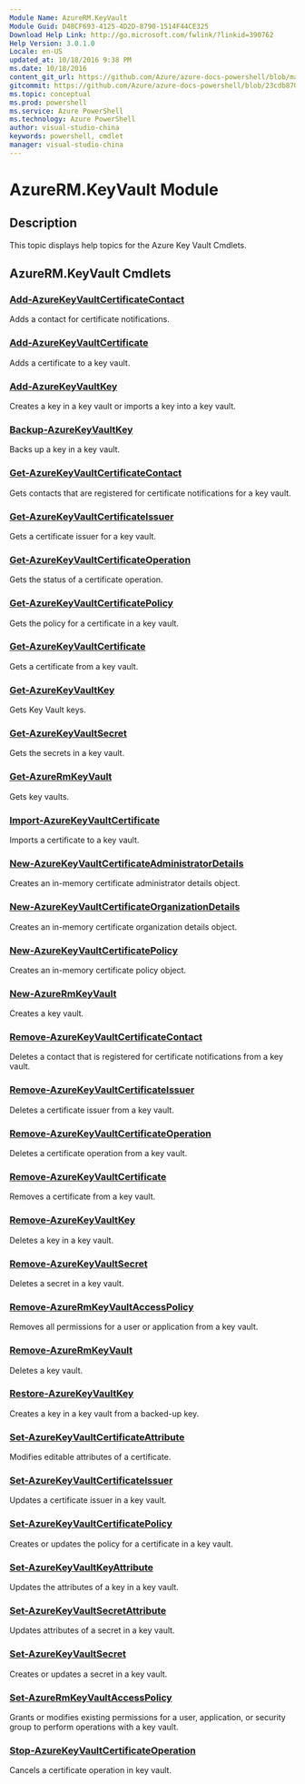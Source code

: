 ```yaml
---
Module Name: AzureRM.KeyVault
Module Guid: D48CF693-4125-4D2D-8790-1514F44CE325
Download Help Link: http://go.microsoft.com/fwlink/?linkid=390762
Help Version: 3.0.1.0
Locale: en-US
updated_at: 10/18/2016 9:38 PM
ms.date: 10/18/2016
content_git_url: https://github.com/Azure/azure-docs-powershell/blob/master/azureps-cmdlets-docs/ResourceManager/AzureRM.KeyVault/v2.1.0/AzureRM.KeyVault.md
gitcommit: https://github.com/Azure/azure-docs-powershell/blob/23cdb8705d4ab9807c0e21b238f3b134a7d49c7d/azureps-cmdlets-docs/ResourceManager/AzureRM.KeyVault/v2.1.0/AzureRM.KeyVault.md
ms.topic: conceptual
ms.prod: powershell
ms.service: Azure PowerShell
ms.technology: Azure PowerShell
author: visual-studio-china
keywords: powershell, cmdlet
manager: visual-studio-china
---
```


# AzureRM.KeyVault Module
## Description
This topic displays help topics for the Azure Key Vault Cmdlets.

## AzureRM.KeyVault Cmdlets
### [Add-AzureKeyVaultCertificateContact](.\Add-AzureKeyVaultCertificateContact.md)
Adds a contact for certificate notifications.


### [Add-AzureKeyVaultCertificate](.\Add-AzureKeyVaultCertificate.md)
Adds a certificate to a key vault.


### [Add-AzureKeyVaultKey](.\Add-AzureKeyVaultKey.md)
Creates a key in a key vault or imports a key into a key vault.


### [Backup-AzureKeyVaultKey](.\Backup-AzureKeyVaultKey.md)
Backs up a key in a key vault.


### [Get-AzureKeyVaultCertificateContact](.\Get-AzureKeyVaultCertificateContact.md)
Gets contacts that are registered for certificate notifications for a key vault.


### [Get-AzureKeyVaultCertificateIssuer](.\Get-AzureKeyVaultCertificateIssuer.md)
Gets a certificate issuer for a key vault.


### [Get-AzureKeyVaultCertificateOperation](.\Get-AzureKeyVaultCertificateOperation.md)
Gets the status of a certificate operation.


### [Get-AzureKeyVaultCertificatePolicy](.\Get-AzureKeyVaultCertificatePolicy.md)
Gets the policy for a certificate in a key vault.


### [Get-AzureKeyVaultCertificate](.\Get-AzureKeyVaultCertificate.md)
Gets a certificate from a key vault.


### [Get-AzureKeyVaultKey](.\Get-AzureKeyVaultKey.md)
Gets Key Vault keys.


### [Get-AzureKeyVaultSecret](.\Get-AzureKeyVaultSecret.md)
Gets the secrets in a key vault.


### [Get-AzureRmKeyVault](.\Get-AzureRmKeyVault.md)
Gets key vaults.


### [Import-AzureKeyVaultCertificate](.\Import-AzureKeyVaultCertificate.md)
Imports a certificate to a key vault.


### [New-AzureKeyVaultCertificateAdministratorDetails](.\New-AzureKeyVaultCertificateAdministratorDetails.md)
Creates an in-memory certificate administrator details object.


### [New-AzureKeyVaultCertificateOrganizationDetails](.\New-AzureKeyVaultCertificateOrganizationDetails.md)
Creates an in-memory certificate organization details object.


### [New-AzureKeyVaultCertificatePolicy](.\New-AzureKeyVaultCertificatePolicy.md)
Creates an in-memory certificate policy object.


### [New-AzureRmKeyVault](.\New-AzureRmKeyVault.md)
Creates a key vault.


### [Remove-AzureKeyVaultCertificateContact](.\Remove-AzureKeyVaultCertificateContact.md)
Deletes a contact that is registered for certificate notifications from a key vault.


### [Remove-AzureKeyVaultCertificateIssuer](.\Remove-AzureKeyVaultCertificateIssuer.md)
Deletes a certificate issuer from a key vault.


### [Remove-AzureKeyVaultCertificateOperation](.\Remove-AzureKeyVaultCertificateOperation.md)
Deletes a certificate operation from a key vault.


### [Remove-AzureKeyVaultCertificate](.\Remove-AzureKeyVaultCertificate.md)
Removes a certificate from a key vault.


### [Remove-AzureKeyVaultKey](.\Remove-AzureKeyVaultKey.md)
Deletes a key in a key vault.


### [Remove-AzureKeyVaultSecret](.\Remove-AzureKeyVaultSecret.md)
Deletes a secret in a key vault.


### [Remove-AzureRmKeyVaultAccessPolicy](.\Remove-AzureRmKeyVaultAccessPolicy.md)
Removes all permissions for a user or application from a key vault.


### [Remove-AzureRmKeyVault](.\Remove-AzureRmKeyVault.md)
Deletes a key vault.


### [Restore-AzureKeyVaultKey](.\Restore-AzureKeyVaultKey.md)
Creates a key in a key vault from a backed-up key.


### [Set-AzureKeyVaultCertificateAttribute](.\Set-AzureKeyVaultCertificateAttribute.md)
Modifies editable attributes of a certificate.


### [Set-AzureKeyVaultCertificateIssuer](.\Set-AzureKeyVaultCertificateIssuer.md)
Updates a certificate issuer in a key vault.


### [Set-AzureKeyVaultCertificatePolicy](.\Set-AzureKeyVaultCertificatePolicy.md)
Creates or updates the policy for a certificate in a key vault.


### [Set-AzureKeyVaultKeyAttribute](.\Set-AzureKeyVaultKeyAttribute.md)
Updates the attributes of a key in a key vault.


### [Set-AzureKeyVaultSecretAttribute](.\Set-AzureKeyVaultSecretAttribute.md)
Updates attributes of a secret in a key vault.


### [Set-AzureKeyVaultSecret](.\Set-AzureKeyVaultSecret.md)
Creates or updates a secret in a key vault.


### [Set-AzureRmKeyVaultAccessPolicy](.\Set-AzureRmKeyVaultAccessPolicy.md)
Grants or modifies existing permissions for a user, application, or security group to perform operations with a key vault.


### [Stop-AzureKeyVaultCertificateOperation](.\Stop-AzureKeyVaultCertificateOperation.md)
Cancels a certificate operation in key vault.




